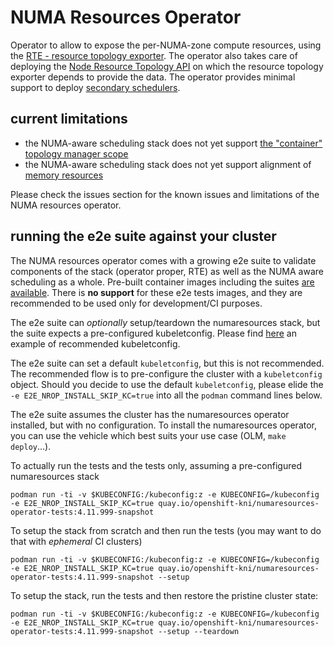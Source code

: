 # NUMA Resources Operator

Operator to allow to expose the per-NUMA-zone compute resources, using the [RTE - resource topology exporter](https://github.com/openshift-kni/resource-topology-exporter).
The operator also takes care of deploying the [Node Resource Topology API](https://github.com/k8stopologyawareschedwg/noderesourcetopology-api) on which the resource topology exporter depends to provide the data.
The operator provides minimal support to deploy [secondary schedulers](https://github.com/openshift-kni/scheduler-plugins).

## current limitations

* the NUMA-aware scheduling stack does not yet support [the "container" topology manager scope](https://kubernetes.io/docs/tasks/administer-cluster/topology-manager/#topology-manager-scopes)
* the NUMA-aware scheduling stack does not yet support alignment of [memory resources](https://kubernetes.io/docs/tasks/administer-cluster/memory-manager/)

Please check the issues section for the known issues and limitations of the NUMA resources operator.

## running the e2e suite against your cluster

The NUMA resources operator comes with a growing e2e suite to validate components of the stack (operator proper, RTE) as well as the NUMA aware scheduling as a whole.
Pre-built container images including the suites [are available](https://quay.io/repository/openshift-kni/numaresources-operator-tests?tab=info).
There is **no support** for these e2e tests images, and they are recommended to be used only for development/CI purposes.

The e2e suite can *optionally* setup/teardown the numaresources stack, but the suite expects a pre-configured kubeletconfig.
Please find [here](https://raw.githubusercontent.com/openshift-kni/numaresources-operator/main/doc/examples/kubeletconfig.yaml) an example of recommended kubeletconfig.

The e2e suite can set a default `kubeletconfig`, but this is not recommended. The recommended flow is to pre-configure the cluster with a `kubeletconfig` object.
Should you decide to use the default `kubeletconfig`, please elide the `-e E2E_NROP_INSTALL_SKIP_KC=true` into all the `podman` command lines below.

The e2e suite assumes the cluster has the numaresources operator installed, but with no configuration. To install the numaresources operator, you can use the vehicle which best suits your use case (OLM, `make deploy`...).

To actually run the tests and the tests only, assuming a pre-configured numaresources stack
```
podman run -ti -v $KUBECONFIG:/kubeconfig:z -e KUBECONFIG=/kubeconfig -e E2E_NROP_INSTALL_SKIP_KC=true quay.io/openshift-kni/numaresources-operator-tests:4.11.999-snapshot
```

To setup the stack from scratch and then run the tests (you may want to do that with *ephemeral* CI clusters)
```
podman run -ti -v $KUBECONFIG:/kubeconfig:z -e KUBECONFIG=/kubeconfig -e E2E_NROP_INSTALL_SKIP_KC=true quay.io/openshift-kni/numaresources-operator-tests:4.11.999-snapshot --setup
```

To setup the stack, run the tests and then restore the pristine cluster state:
```
podman run -ti -v $KUBECONFIG:/kubeconfig:z -e KUBECONFIG=/kubeconfig -e E2E_NROP_INSTALL_SKIP_KC=true quay.io/openshift-kni/numaresources-operator-tests:4.11.999-snapshot --setup --teardown
```
